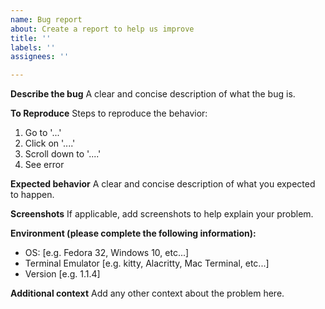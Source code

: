 ```yaml
---
name: Bug report
about: Create a report to help us improve
title: ''
labels: ''
assignees: ''

---
```


**Describe the bug**
A clear and concise description of what the bug is.

**To Reproduce**
Steps to reproduce the behavior:
1. Go to '...'
2. Click on '....'
3. Scroll down to '....'
4. See error

**Expected behavior**
A clear and concise description of what you expected to happen.

**Screenshots**
If applicable, add screenshots to help explain your problem.

**Environment (please complete the following information):**
 - OS: [e.g. Fedora 32, Windows 10, etc...]
 - Terminal Emulator [e.g. kitty, Alacritty, Mac Terminal, etc...]
 - Version [e.g. 1.1.4]

**Additional context**
Add any other context about the problem here.
